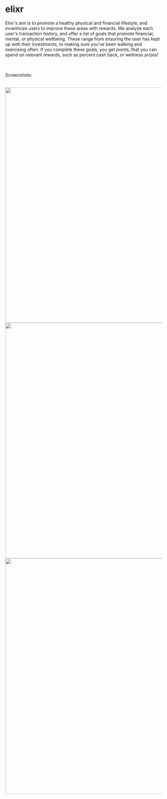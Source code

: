 # elixr

Elixr's aim is to promote a healthy physical and financial lifestyle, and incentivize users to improve these areas with rewards. We analyze each user's transaction history, and offer a list of goals that promote financial, mental, or physical wellbeing.
These range from ensuring the user has kept up with their investments, to making sure you've been walking and exercising often. If you complete these goals, you get points, that you can spend on relevant rewards, such as percent cash back, or wellness prizes!

<br><br>
Screenshots:
<p align:"center"><br>
<img src="https://imgur.com/k9Xfxq4.png" style="float:left;"width="756">
<img src="https://imgur.com/mIlUwqK.png" style="float:center;"width="756"> <br>
<img src="https://imgur.com/WecKH9h.png" style="float:right;"width="756"><br>
</p>
